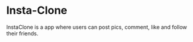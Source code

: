 # Insta-Clone
InstaClone is a app where users can post pics, comment, like and follow their friends.
